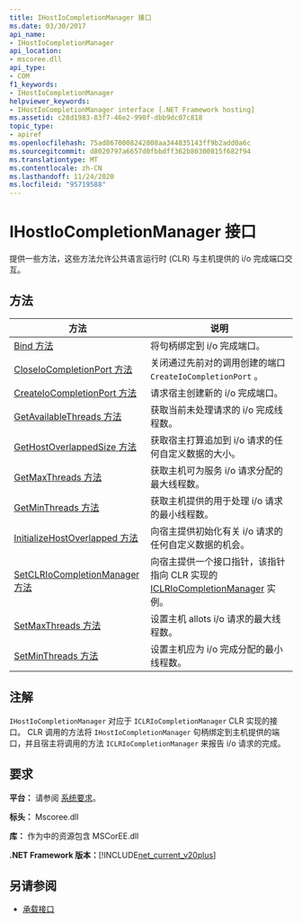 ```yaml
---
title: IHostIoCompletionManager 接口
ms.date: 03/30/2017
api_name:
- IHostIoCompletionManager
api_location:
- mscoree.dll
api_type:
- COM
f1_keywords:
- IHostIoCompletionManager
helpviewer_keywords:
- IHostIoCompletionManager interface [.NET Framework hosting]
ms.assetid: c28d1983-83f7-46e2-990f-dbb9dc07c818
topic_type:
- apiref
ms.openlocfilehash: 75ad8670008242008aa344835143ff9b2add0a6c
ms.sourcegitcommit: d8020797a6657d0fbbdff362b80300815f682f94
ms.translationtype: MT
ms.contentlocale: zh-CN
ms.lasthandoff: 11/24/2020
ms.locfileid: "95719588"
---
```

# <a name="ihostiocompletionmanager-interface"></a>IHostIoCompletionManager 接口

提供一些方法，这些方法允许公共语言运行时 (CLR) 与主机提供的 i/o 完成端口交互。  
  
## <a name="methods"></a>方法  
  
|方法|说明|  
|------------|-----------------|  
|[Bind 方法](ihostiocompletionmanager-bind-method.md)|将句柄绑定到 i/o 完成端口。|  
|[CloseIoCompletionPort 方法](ihostiocompletionmanager-closeiocompletionport-method.md)|关闭通过先前对的调用创建的端口 `CreateIoCompletionPort` 。|  
|[CreateIoCompletionPort 方法](ihostiocompletionmanager-createiocompletionport-method.md)|请求宿主创建新的 i/o 完成端口。|  
|[GetAvailableThreads 方法](ihostiocompletionmanager-getavailablethreads-method.md)|获取当前未处理请求的 i/o 完成线程数。|  
|[GetHostOverlappedSize 方法](ihostiocompletionmanager-gethostoverlappedsize-method.md)|获取宿主打算追加到 i/o 请求的任何自定义数据的大小。|  
|[GetMaxThreads 方法](ihostiocompletionmanager-getmaxthreads-method.md)|获取主机可为服务 i/o 请求分配的最大线程数。|  
|[GetMinThreads 方法](ihostiocompletionmanager-getminthreads-method.md)|获取主机提供的用于处理 i/o 请求的最小线程数。|  
|[InitializeHostOverlapped 方法](ihostiocompletionmanager-initializehostoverlapped-method.md)|向宿主提供初始化有关 i/o 请求的任何自定义数据的机会。|  
|[SetCLRIoCompletionManager 方法](ihostiocompletionmanager-setclriocompletionmanager-method.md)|向宿主提供一个接口指针，该指针指向 CLR 实现的 [ICLRIoCompletionManager](iclriocompletionmanager-interface.md) 实例。|  
|[SetMaxThreads 方法](ihostiocompletionmanager-setmaxthreads-method.md)|设置主机 allots i/o 请求的最大线程数。|  
|[SetMinThreads 方法](ihostiocompletionmanager-setminthreads-method.md)|设置主机应为 i/o 完成分配的最小线程数。|  
  
## <a name="remarks"></a>注解  

 `IHostIoCompletionManager` 对应于 `ICLRIoCompletionManager` CLR 实现的接口。 CLR 调用的方法将 `IHostIoCompletionManager` 句柄绑定到主机提供的端口，并且宿主将调用的方法 `ICLRIoCompletionManager` 来报告 i/o 请求的完成。  
  
## <a name="requirements"></a>要求  

 **平台：** 请参阅 [系统要求](../../get-started/system-requirements.md)。  
  
 **标头：** Mscoree.dll  
  
 **库：** 作为中的资源包含 MSCorEE.dll  
  
 **.NET Framework 版本：**[!INCLUDE[net_current_v20plus](../../../../includes/net-current-v20plus-md.md)]  
  
## <a name="see-also"></a>另请参阅

- [承载接口](hosting-interfaces.md)
